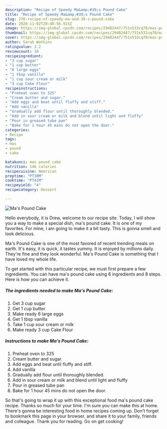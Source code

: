 ```yaml
---
description: "Recipe of Speedy Ma&amp;#39;s Pound Cake"
title: "Recipe of Speedy Ma&amp;#39;s Pound Cake"
slug: 270-recipe-of-speedy-ma-and-39-s-pound-cake
date: 2020-11-02T20:48:56.915Z
image: https://img-global.cpcdn.com/recipes/29482447/751x532cq70/mas-pound-cake-recipe-main-photo.jpg
thumbnail: https://img-global.cpcdn.com/recipes/29482447/751x532cq70/mas-pound-cake-recipe-main-photo.jpg
cover: https://img-global.cpcdn.com/recipes/29482447/751x532cq70/mas-pound-cake-recipe-main-photo.jpg
author: Sarah Watkins
ratingvalue: 3.2
reviewcount: 10
recipeingredient:
- "3 cup sugar"
- "1 cup butter"
- "6 large eggs"
- "1 tbsp vanilla"
- "1 cup sour cream or milk"
- "3 cup Cake Flour"
recipeinstructions:
- "Preheat oven to 325"
- "Cream butter and sugar."
- "Add eggs and beat until fluffy and stiff."
- "Add vanilla"
- "Gradually add flour until thoroughly blended."
- "Add in sour cream or milk and blend until light and fluffy"
- "Pour in greased tube pan"
- "Bake for 1 hour 45 mins do not open the door."
categories:
- Recipe
tags:
- mas
- pound
- cake

katakunci: mas pound cake 
nutrition: 146 calories
recipecuisine: American
preptime: "PT30M"
cooktime: "PT41M"
recipeyield: "4"
recipecategory: Dessert

---
```



![Ma&#39;s Pound Cake](https://img-global.cpcdn.com/recipes/29482447/751x532cq70/mas-pound-cake-recipe-main-photo.jpg)

Hello everybody, it is Drew, welcome to our recipe site. Today, I will show you a way to make a special dish, ma&#39;s pound cake. It is one of my favorites. For mine, I am going to make it a bit tasty. This is gonna smell and look delicious.



Ma&#39;s Pound Cake is one of the most favored of recent trending meals on earth. It's easy, it is quick, it tastes yummy. It is enjoyed by millions daily. They're fine and they look wonderful. Ma&#39;s Pound Cake is something that I have loved my whole life.


To get started with this particular recipe, we must first prepare a few ingredients. You can have ma&#39;s pound cake using 6 ingredients and 8 steps. Here is how you can achieve it.

<!--inarticleads1-->

##### The ingredients needed to make Ma&#39;s Pound Cake:

1. Get 3 cup sugar
1. Get 1 cup butter
1. Make ready 6 large eggs
1. Get 1 tbsp vanilla
1. Take 1 cup sour cream or milk
1. Make ready 3 cup Cake Flour




<!--inarticleads2-->

##### Instructions to make Ma&#39;s Pound Cake:

1. Preheat oven to 325
1. Cream butter and sugar.
1. Add eggs and beat until fluffy and stiff.
1. Add vanilla
1. Gradually add flour until thoroughly blended.
1. Add in sour cream or milk and blend until light and fluffy
1. Pour in greased tube pan
1. Bake for 1 hour 45 mins do not open the door.




So that's going to wrap it up with this exceptional food ma&#39;s pound cake recipe. Thanks so much for your time. I'm sure you can make this at home. There's gonna be interesting food in home recipes coming up. Don't forget to bookmark this page in your browser, and share it to your family, friends and colleague. Thank you for reading. Go on get cooking!
